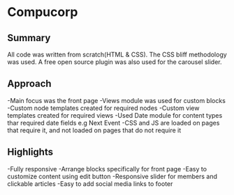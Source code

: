# Compucorp

## Summary
All code was written from scratch(HTML & CSS). The CSS bliff methodology was used. A free open source plugin was also used for the carousel slider. 

## Approach
-Main focus was the front page
-Views module was used for custom blocks
-Custom node templates created for required nodes
-Custom view templates created for required views
-Used Date module for content types thar required date fields e.g Next Event
-CSS and JS are loaded on pages that require it, and not loaded on pages that do not require it

## Highlights
-Fully  responsive
-Arrange blocks specifically for front page 
-Easy to customize content using edit button
-Responsive slider for members and clickable articles
-Easy to add social media links to footer
